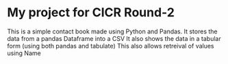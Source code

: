 # My project for CICR Round-2
This is a simple contact book made using Python and Pandas.
It stores the data from a pandas Dataframe into a CSV
It also shows the data in a tabular form (using both pandas and tabulate)
This also allows retreival of values using Name
